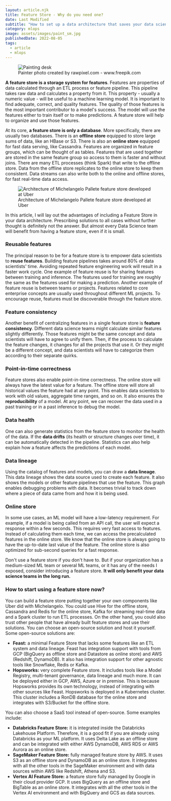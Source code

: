 ```yaml
---
layout: article.njk
title: Feature Store - Why do you need one?
date: Last Modified
subtitle: "How to set up a data architecture that saves your data scientists time and effort."
category: mlops
image: assets/images/paint_sm.jpg
publishedDate: 2022-08-05
tags:
  - article
  - mlops
---
```


<figure>
<img style="aspect-ratio: 3/2" alt="Painting desk" src="assets/images/paint.jpg" />
<figcaption>Painter photo created by rawpixel.com - www.freepik.com</figcaption>
</figure>

**A feature store is a storage system for features**. Features are properties of data calculated through an ETL process or feature pipeline. This pipeline takes raw data and calculates a property from it. This property - usually a numeric value - will be useful to a machine learning model. It is important to find adequate, correct, and quality features. The quality of those features is the most important contributor to a model's success.  The model will use the features either to train itself or to make predictions. A feature store will help to organize and use those features.

At its core, **a feature store is only a database**. More specifically, there are usually two databases. There is an **offline store** equipped to store large sums of data, like an HBase or S3. There is also an **online store** equipped for fast data serving, like Cassandra. Features are organized in feature groups, which can be thought of as tables. Features that are used together are stored in the same feature group so access to them is faster and without joins. There are many ETL processes (think Spark) that write to the offline store. Data from the offline store replicates to the online store to keep them consistent. Data streams can also write both to the online and offline stores, for fast real-time data access.

<figure>
<img alt="Architecture of Michelangelo Pallete feature store developed at Uber" src="https://miro.medium.com/max/1400/0*F4gGPz8PukepaG5r.png" />
<figcaption>Architecture of Michelangelo Pallete feature store developed at Uber</figcaption>
</figure>

In this article, I will lay out the advantages of including a Feature Store in your data architecture. Prescribing solutions to all cases without further thought is definitely not the answer. But almost every Data Science team will benefit from having a feature store, even if it is small.

### Reusable features

The principal reason to be for a feature store is to empower data scientists to **reuse features**. Building feature pipelines takes around 80% of data scientists' time. Avoiding repeated feature engineering work will result in a faster work cycle. One example of feature reuse is for sharing features between training and inference. The features used for training are roughly the same as the features used for making a prediction. Another example of feature reuse is between teams or projects. Features related to core enterprise concepts are usually used throughout different ML projects. To encourage reuse, features must be discoverable through the feature store.

### Feature consistency

Another benefit of centralizing features in a single feature store is **feature consistency**. Different data science teams might calculate similar features slightly differently. Those features might be the same concept and data scientists will have to agree to unify them. Then, if the process to calculate the feature changes, it changes for all the projects that use it. Or they might be a different concept, and data scientists will have to categorize them according to their separate quirks.

### Point-in-time correctness

Feature stores also enable point-in-time correctness. The online store will always have the latest value for a feature. The offline store will store all historical values the feature had at any point. This enables data scientists to work with old values, aggregate time ranges, and so on. It also ensures the **reproducibility** of a model. At any point, we can recover the data used in a past training or in a past inference to debug the model.

### Data health

One can also generate statistics from the feature store to monitor the health of the data. If the **data drifts** (its health or structure changes over time), it can be automatically detected in the pipeline. Statistics can also help explain how a feature affects the predictions of each model.


### Data lineage

Using the catalog of features and models, you can draw a **data lineage**. This data lineage shows the data source used to create each feature. It also shows the models or other feature pipelines that use the feature. This graph enables debugging problems with data. It becomes trivial to track down where a piece of data came from and how it is being used.

### Online store

In some use cases, an ML model will have a low-latency requirement. For example, if a model is being called from an API call, the user will expect a response within a few seconds. This requires very fast access to features. Instead of calculating them each time, we can access the precalculated features in the online store. We know that the online store is always going to have the up-to-date last value of the feature. The online store is also optimized for sub-second queries for a fast response.

Don't use a feature store if you don't have to. But if your organization has a medium-sized ML team or several ML teams, or it has any of the needs I exposed, consider introducing a feature store. **It will only benefit your data science teams in the long run.**

### How to start using a feature store now?

You can build a feature store putting together your own components like Uber did with Michelangelo. You could use Hive for the offline store, Cassandra and Redis for the online store, Kafka for streaming real-time data and a Spark cluster to run ETL processes. On the other hand, you could also trust other people that have already built feature stores and use their solutions. You can choose an open-source solution and host it yourself. Some open-source solutions are:

- **Feast:** a minimal Feature Store that lacks some features like an ETL system and data lineage. Feast has integration support with tools from GCP (BigQuery as offline store and Datastore as online store) and AWS (Redshift, DynamoDB). It also has integration support for other agnostic tools like Snowflake, Redis or Kafka.
- **Hopsworks:** very complete Feature store. It includes tools like a Model Registry, multi-tenant governance, data lineage and much more. It can be deployed either in GCP, AWS, Azure or in premise. This is because Hopsworks provides its own technology, instead of integrating with other sources like Feast. Hopsworks is deployed in a Kubernetes cluster. This cluster includes a RonDB database for the online store and integrates with S3/Bucket for the offline store.

You can also choose a SaaS tool instead of open-source. Some examples include:

- **Databricks Feature Store:** it is integrated inside the Databricks Lakehouse Platform. Therefore, it is a good fit if you are already using Databricks as your ML platform. It uses Delta Lake as an offline store and can be integrated with either AWS DynamoDB, AWS RDS or AWS Aurora as an online store.
- **SageMaker Feature Store:** fully managed feature store by AWS. It uses S3 as an offline store and DynamoDB as an online store. It integrates with all the other tools in the SageMaker environment and with data sources within AWS like Redshift, Athena and S3.
- **Vertex AI Feature Store:** a feature store fully managed by Google in their cloud provider GCP. It uses BigQuery as an offline store and BigTable as an online store. It integrates with all the other tools in the Vertex AI environment and with BigQuery and GCS as data sources.